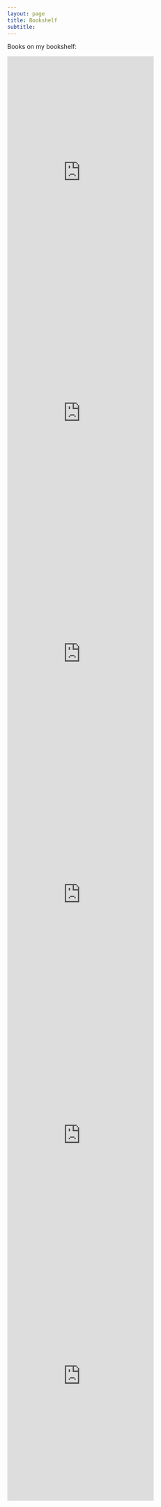 ```yaml
---
layout: page
title: Bookshelf
subtitle: 
---
```


Books on my bookshelf:

<iframe type="text/html" width="336" height="550" frameborder="0" allowfullscreen style="max-width:100%" src="https://lesen.amazon.de/kp/card?asin=B075X4LT6K&preview=inline&linkCode=kpe&ref_=cm_sw_r_kb_dp_8j8QAb678HVVJ&tag=dwflanagan-21" ></iframe>

<iframe type="text/html" width="336" height="550" frameborder="0" allowfullscreen style="max-width:100%" src="https://lesen.amazon.de/kp/card?asin=B06XNKV5TS&preview=inline&linkCode=kpe&ref_=cm_sw_r_kb_dp_tr8QAbQD79C2A&tag=dwflanagan-21" ></iframe>

<iframe type="text/html" width="336" height="550" frameborder="0" allowfullscreen style="max-width:100%" src="https://lesen.amazon.de/kp/card?asin=B01M0LNE8C&preview=inline&linkCode=kpe&ref_=cm_sw_r_kb_dp_Js8QAbYCGWW67&tag=dwflanagan-21" ></iframe>

<iframe type="text/html" width="336" height="550" frameborder="0" allowfullscreen style="max-width:100%" src="https://lesen.amazon.de/kp/card?asin=B01N2JT3ST&preview=inline&linkCode=kpe&ref_=cm_sw_r_kb_dp_Ys8QAbJ1Y8AN9&tag=dwflanagan-21" ></iframe>

<iframe type="text/html" width="336" height="550" frameborder="0" allowfullscreen style="max-width:100%" src="https://lesen.amazon.de/kp/card?asin=B016DHQSM2&preview=inline&linkCode=kpe&ref_=cm_sw_r_kb_dp_mr8QAb4GNVKM7&tag=dwflanagan-21" ></iframe>

<iframe type="text/html" width="336" height="550" frameborder="0" allowfullscreen style="max-width:100%" src="https://lesen.amazon.de/kp/card?asin=B06W2LXLQK&preview=inline&linkCode=kpe&ref_=cm_sw_r_kb_dp_39pbCb9A3YGGZ&tag=dwflanagan-21" ></iframe>